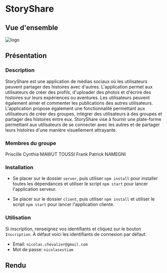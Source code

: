 # StoryShare

## Vue d'ensemble

![logo]([logo.png](https://i.postimg.cc/vmJZ5czD/Screenshot-2024-05-31-080653.png))

## Présentation

### Description

StoryShare est une application de médias sociaux où les utilisateurs peuvent partager des histoires avec d'autres. L'application permet aux utilisateurs de créer des profils, d'uploader des photos et d'écrire des histoires sur leurs expériences ou aventures. Les utilisateurs peuvent également aimer et commenter les publications des autres utilisateurs. L'application propose également une fonctionnalité permettant aux utilisateurs de créer des groupes, intégrer des utilisateurs à des groupes et partager des histoires entre eux. StoryShare vise à fournir une plate-forme permettant aux utilisateurs de se connecter avec les autres et de partager leurs histoires d'une manière visuellement attrayante.

### Membres du groupe

Priscille Cynthia MAWUT TOUSSI
Frank Patrick NAMEGNI

### Installation

- Se placer sur le dossier `server`, puis utiliser `npm install` pour installer toutes les dépendances et utiliser le script `npm start` pour lancer l'application serveur.

- Se placer sur le dossier `client`, puis utiliser `npm install` et utiliser le script `npm start` pour lancer l'application cliente.

### Utilisation

Si inscription, renseignez vos identifiants et cliquez sur le bouton `Inscription`.
À défaut voici les identifiants de connexion par défaut:

- Email: `nicolas.chevalier@gmail.com`
- Mot de passe: `nicolasestiam`

## Rendu


